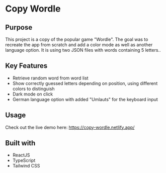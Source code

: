 # Copy Wordle

## Purpose
This project is a copy of the popular game "Wordle". The goal was to recreate the app from scratch and add a color mode as well as another language option.
It is using two JSON files with words containing 5 letters.. 

## Key Features
- Retrieve random word from word list
- Show correctly guessed letters depending on position, using different colors to distinguish 
- Dark mode on click
- German language option with added "Umlauts" for the keyboard input

## Usage
Check out the live demo here: https://copy-wordle.netlify.app/

## Built with
- ReactJS
- TypeScript
- Tailwind CSS
